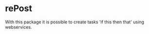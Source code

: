 rePost
======

With this package it is possible to create tasks 'if this then that' using webservices.
